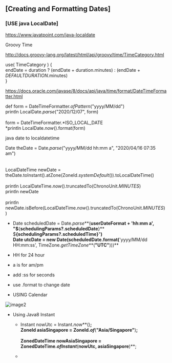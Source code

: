 ## **[Creating and Formatting Dates]**

### **[USE java LocalDate]**

<https://www.javatpoint.com/java-localdate>

Groovy Time

<http://docs.groovy-lang.org/latest/html/api/groovy/time/TimeCategory.html>

use( TimeCategory ) {\
endDate = duration ? (endDate + duration.minutes) : (endDate +
*DEFAULTDURATION*.minutes)\
}

<https://docs.oracle.com/javase/8/docs/api/java/time/format/DateTimeFormatter.html>

def form = DateTimeFormatter.*ofPattern*(\"yyyy/MM/dd\")\
println LocalDate.*parse*(\"2020/12/07\", form)\
\
form = DateTimeFormatter.*ISO_LOCAL_DATE\
*println LocalDate.*now*().format(form)

java date to localdatetime

Date theDate = Date.*parse*(\"yyyy/MM/dd hh:mm a\", \"2020/04/16 07:35
am\")\
\
\
LocalDateTime newDate =
theDate.toInstant().atZone(ZoneId.*systemDefault*()).toLocalDateTime()\
\
println LocalDateTime.*now*().truncatedTo(ChronoUnit.*MINUTES*)\
println newDate\
\
println
newDate.isBefore(LocalDateTime.*now*().truncatedTo(ChronoUnit.*MINUTES*))

-   Date scheduledDate = Date.*parse***(**userDateFormat + \'hh:mm a\',
    \"\$**{**schedulingParams?.scheduledDate**}**
    \$**{**schedulingParams?.scheduledTime**}**\"**)\
    **Date utcDate = new Date**(**scheduledDate.format**(**\'yyyy/MM/dd
    HH:mm:ss\', TimeZone.*getTimeZone***(**\"UTC\"**)))**

-   HH for 24 hour

-   a is for am/pm

-   add :ss for seconds

-   use .format to change date

-   USING Calendar

![image2](https://user-images.githubusercontent.com/26972590/170293901-ef56fe1b-f22f-43a2-8cea-f2bbb6c253ad.png)


-   Using Java8 Instant

    -   Instant nowUtc = Instant.*now***()**;\
        ZoneId asiaSingapore = ZoneId.*of***(**\"Asia/Singapore\"**)**;\
        \
        ZonedDateTime nowAsiaSingapore =
        ZonedDateTime.*ofInstant***(**nowUtc, asiaSingapore**)**;

    -   